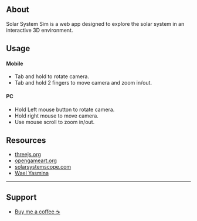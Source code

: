 ## About
Solar System Sim is a web app designed to explore the solar system in an interactive 3D environment.

## Usage

#### Mobile
- Tab and hold to rotate camera.
- Tab and hold 2 fingers to move camera and zoom in/out.

#### PC
-  Hold Left mouse button to rotate camera.
-  Hold right mouse to move camera.
-  Use mouse scroll to zoom in/out.

## Resources
- [threejs.org](https://threejs.org/)
- [opengameart.org](https://opengameart.org/)
- [solarsystemscope.com](https://www.solarsystemscope.com/textures/)
- [Wael Yasmina](https://www.youtube.com/@WaelYasmina)

---

## Support
- [Buy me a coffee ☕](https://www.buymeacoffee.com/elmanzalawy01)
